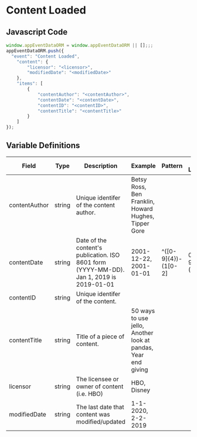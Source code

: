 # Content Loaded

### 

## Javascript Code
```js
window.appEventDataORM = window.appEventDataORM || [];;;
appEventDataORM.push({
  "event": "Content Loaded",
    "content": {
        "licensor": "<licensor>",
        "modifiedDate": "<modifiedDate>"
    },
    "items": [
        {
            "contentAuthor": "<contentAuthor>",
            "contentDate": "<contentDate>",
            "contentID": "<contentID>",
            "contentTitle": "<contentTitle>"
        }
    ]
});
```

## Variable Definitions

|Field|Type|Description|Example|Pattern|Min Length|Max Length|Minimum|Maximum|Multiple Of|
| --- | --- | --- | --- | --- | --- | --- | --- | --- | --- |
|contentAuthor|string|Unique identifer of the content author.|Betsy Ross, Ben Franklin, Howard Hughes, Tipper Gore|||||||
|contentDate|string|Date of the content's publication. ISO 8601 form \(YYYY-MM-DD\). Jan 1, 2019 is 2019-01-01|2001-12-22, 2001-01-01|^([0-9]{4})-(1[0-2]|0[1-9])-(3[01]|0[1-9]|[12][0-9])$||||||
|contentID|string|Unique identifer of the content.||||||||
|contentTitle|string|Title of a piece of content. |50 ways to use jello, Another look at pandas, Year end giving|||||||
|licensor|string|The licensee or owner of content \(i.e. HBO\)|HBO, Disney|||||||
|modifiedDate|string|The last date that content was modified\/updated|1-1-2020, 2-2-2019|||||||




